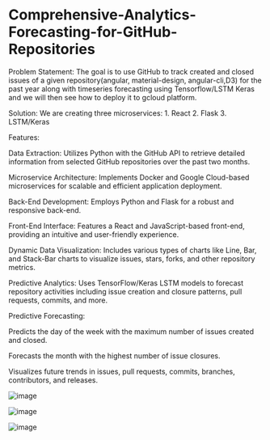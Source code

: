 # Comprehensive-Analytics-Forecasting-for-GitHub-Repositories

Problem Statement:
The goal is to use GitHub to track created and closed issues of a given repository(angular, material-design, angular-cli,D3) for the past year along with timeseries forecasting using Tensorflow/LSTM Keras and we will then see how to deploy it to gcloud platform.

Solution:
We are creating three microservices:
        1. React 
        2. Flask
        3. LSTM/Keras

Features:

Data Extraction: Utilizes Python with the GitHub API to retrieve detailed information from selected GitHub repositories over the past two months.

Microservice Architecture: Implements Docker and Google Cloud-based microservices for scalable and efficient application deployment.

Back-End Development: Employs Python and Flask for a robust and responsive back-end.

Front-End Interface: Features a React and JavaScript-based front-end, providing an intuitive and user-friendly experience.

Dynamic Data Visualization: Includes various types of charts like Line, Bar, and Stack-Bar charts to visualize issues, stars, forks, and other repository metrics.

Predictive Analytics: Uses TensorFlow/Keras LSTM models to forecast repository activities including issue creation and closure patterns, pull requests, commits, and more.


Predictive Forecasting:

Predicts the day of the week with the maximum number of issues created and closed.

Forecasts the month with the highest number of issue closures.

Visualizes future trends in issues, pull requests, commits, branches, contributors, and releases.


![image](https://github.com/vamshikusa/Comprehensive-Analytics-Forecasting-for-GitHub-Repositories/assets/40212124/1da8de8c-7b39-4133-8162-c9dfd79bf91f)


![image](https://github.com/vamshikusa/Comprehensive-Analytics-Forecasting-for-GitHub-Repositories/assets/40212124/97d226b2-fd84-458f-a134-baceab3f4c62)


![image](https://github.com/vamshikusa/Comprehensive-Analytics-Forecasting-for-GitHub-Repositories/assets/40212124/9d117664-fdd5-4cf5-9f94-2662b6d1398a)


